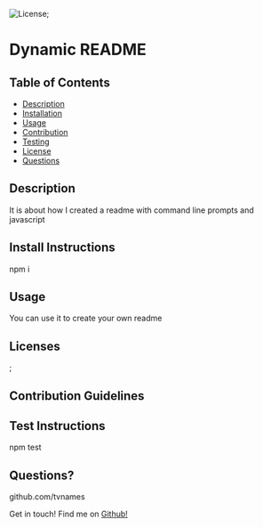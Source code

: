 ![License](https://img.shields.io/badge/license-undefined-blue);

# Dynamic README  

## Table of Contents
- [Description](#Description)
- [Installation](#Install-Instructions)
- [Usage](#Usage)
- [Contribution](#Contribution-Guidelines)
- [Testing](#Test-Instructions)
- [License](#License)
- [Questions](#Questions?-Contact-Me!)

## Description

It is about how I created a readme with command line prompts and javascript  
  
## Install Instructions  
npm i  

## Usage  
You can use it to create your own readme  

## Licenses
;

## Contribution Guidelines  
  
  
## Test Instructions  
npm test  


## Questions? 
github.com/tvnames

Get in touch!
Find me on [Github!](https://github.com/undefined)